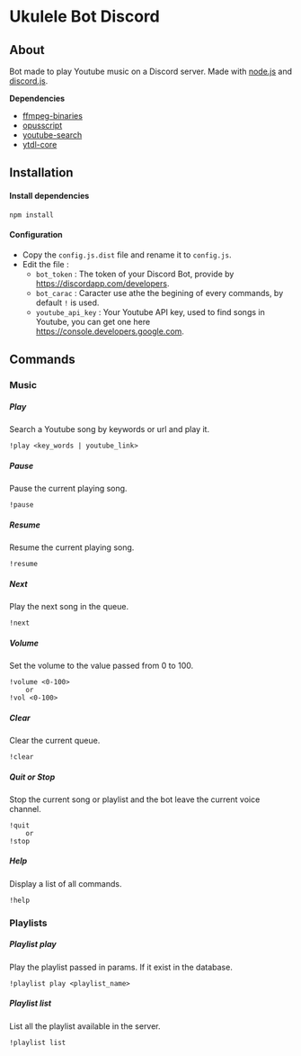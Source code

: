 # Ukulele Bot Discord

## About

Bot made to play Youtube music on a Discord server.
Made with [node.js](https://nodejs.org) and [discord.js](https://github.com/hydrabolt/discord.js).

**Dependencies**
- [ffmpeg-binaries](https://www.npmjs.com/package/ffmpeg-binaries)
- [opusscript](https://www.npmjs.com/package/opusscript)
- [youtube-search](https://www.npmjs.com/package/youtube-search)
- [ytdl-core](https://www.npmjs.com/package/ytdl-core)

## Installation

#### Install dependencies
    npm install

#### Configuration
- Copy the `config.js.dist` file and rename it to `config.js`.
- Edit the file :
    - `bot_token` : The token of your Discord Bot, provide by https://discordapp.com/developers.
    - `bot_carac` : Caracter use athe the begining of every commands, by default `!` is used.
    - `youtube_api_key` : Your Youtube API key, used to find songs in Youtube, you can get one here https://console.developers.google.com.

## Commands

### Music
##### Play
Search a Youtube song by keywords or url and play it.

    !play <key_words | youtube_link>

##### Pause
Pause the current playing song.

    !pause

##### Resume
Resume the current playing song.

    !resume

##### Next
Play the next song in the queue.

    !next
    
##### Volume
Set the volume to the value passed from 0 to 100.

    !volume <0-100>
        or
    !vol <0-100>

##### Clear
Clear the current queue.

    !clear
    
##### Quit or Stop
Stop the current song or playlist and the bot leave the current voice channel.

    !quit
        or
    !stop
    
##### Help
Display a list of all commands.

    !help

### Playlists
##### Playlist play
Play the playlist passed in params. If it exist in the database.

    !playlist play <playlist_name>

##### Playlist list
List all the playlist available in the server.

    !playlist list